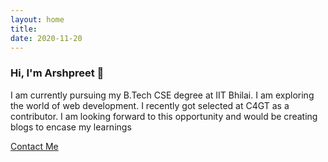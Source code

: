 ```yaml
---
layout: home
title: 
date: 2020-11-20 
---
```

### Hi, I'm Arshpreet 👋
I am currently pursuing my B.Tech CSE degree at IIT Bhilai. I am exploring the world of web development. I recently got selected at C4GT as a contributor. I am looking forward to this opportunity and would be creating blogs to encase my learnings

<a href="/contact.html" class="highlighted">Contact Me</a>